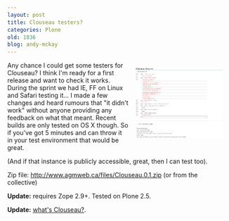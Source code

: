 ```yaml
---
layout: post
title: Clouseau testers?
categories: Plone
old: 1836
blog: andy-mckay
---
```

<a href="/files/clouseau.png"><img src="/files/clouseau.png" style="padding: 1em; float: right" width="200" /></a>

Any chance I could get some testers for Clouseau? I think I'm ready for a first release and want to check it works. During the sprint we had IE, FF on Linux and Safari testing it... I made a few changes and heard rumours that "it didn't work" without anyone providing any feedback on what that meant. Recent builds are only tested on OS X though. So if you've got 5 minutes and can throw it in your test environment that would be great.

(And if that instance is publicly accessible, great, then I can test too).

Zip file: <a href="http://www.agmweb.ca/files/Clouseau.0.1.zip">http://www.agmweb.ca/files/Clouseau.0.1.zip</a> (or from the collective)

<strong>Update:</strong> requires Zope 2.9+. Tested on Plone 2.5.

<strong>Update:</strong> <a href="http://www.agmweb.ca/blog/index.php?p=40">what's Clouseau?</a>.
